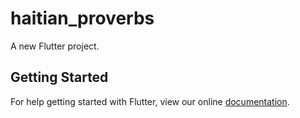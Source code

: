 # haitian_proverbs

A new Flutter project.

## Getting Started

For help getting started with Flutter, view our online
[documentation](https://flutter.io/).
